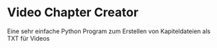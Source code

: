 # Video Chapter Creator
Eine sehr einfache Python Program zum Erstellen von Kapiteldateien als TXT für Videos
